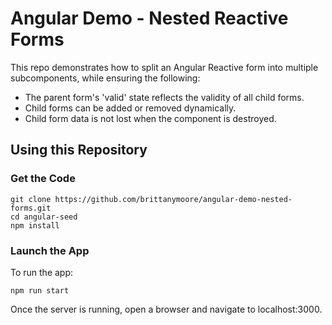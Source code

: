 # Angular Demo - Nested Reactive Forms

This repo demonstrates how to split an Angular Reactive form into multiple subcomponents, while
ensuring the following:
* The parent form's 'valid' state reflects the validity of all child forms.
* Child forms can be added or removed dynamically.
* Child form data is not lost when the component is destroyed.

## Using this Repository

### Get the Code

```
git clone https://github.com/brittanymoore/angular-demo-nested-forms.git
cd angular-seed
npm install
```

### Launch the App

To run the app:

```
npm run start
```

Once the server is running, open a browser and navigate to localhost:3000.